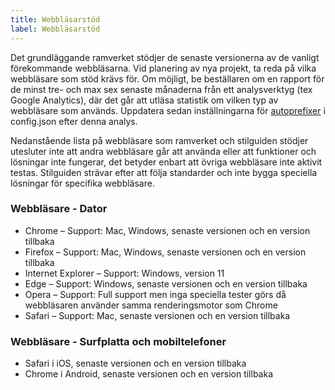 ```yaml
---
title: Webbläsarstöd
label: Webbläsarstöd
---
```


Det grundläggande ramverket stödjer de senaste versionerna av de vanligt förekommande webbläsarna. Vid planering av nya projekt, ta reda på vilka webbläsare som stöd krävs för. Om möjligt, be beställaren om en rapport för de minst tre- och max sex senaste månaderna från ett analysverktyg (tex Google Analytics), där det går att utläsa statistik om vilken typ av webbläsare som används. Uppdatera sedan inställningarna för [autoprefixer](https://github.com/postcss/autoprefixer) i config.json efter denna analys.

Nedanstående lista på webbläsare som ramverket och stilguiden stödjer utesluter inte att andra webbläsare går att använda eller att funktioner och lösningar inte fungerar, det betyder enbart att övriga webbläsare inte aktivit testas. Stilguiden strävar efter att följa standarder och inte bygga speciella lösningar för specifika webbläsare.

### Webbläsare - Dator

- Chrome – Support: Mac, Windows, senaste versionen och en version tillbaka
- Firefox – Support: Mac, Windows, senaste versionen och en version tillbaka
- Internet Explorer – Support: Windows, version 11
- Edge – Support: Windows, senaste versionen och en version tillbaka
- Opera – Support: Full support men inga speciella tester görs då webbläsaren använder samma renderingsmotor som Chrome
- Safari – Support: Mac, senaste versionen och en version tillbaka

### Webbläsare - Surfplatta och mobiltelefoner

- Safari i iOS, senaste versionen och en version tillbaka
- Chrome i Android, senaste versionen och en version tillbaka